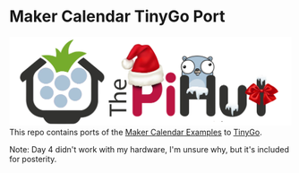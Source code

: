 # Maker Calendar TinyGo Port
![](https://github.com/Fhoughton/TinyGo-Maker-Calendar/blob/master/logo.png)
This repo contains ports of the [Maker Calendar Examples](https://thepihut.com/pages/maker-advent-2022-guides) to [TinyGo](https://tinygo.org).

Note: Day 4 didn't work with my hardware, I'm unsure why, but it's included for posterity.
